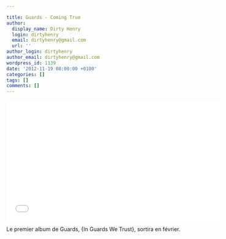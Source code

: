 ```yaml
---

title: Guards - Coming True
author:
  display_name: Dirty Henry
  login: dirtyhenry
  email: dirtyhenry@gmail.com
  url: ''
author_login: dirtyhenry
author_email: dirtyhenry@gmail.com
wordpress_id: 1139
date: '2012-11-19 08:00:00 +0100'
categories: []
tags: []
comments: []
---
```

<iframe width="560" height="315" src="//www.youtube.com/embed/W5VKz2a5f5c" frameborder="0" allowfullscreen></iframe>

Le premier album de Guards, {In Guards We Trust}, sortira en février.

